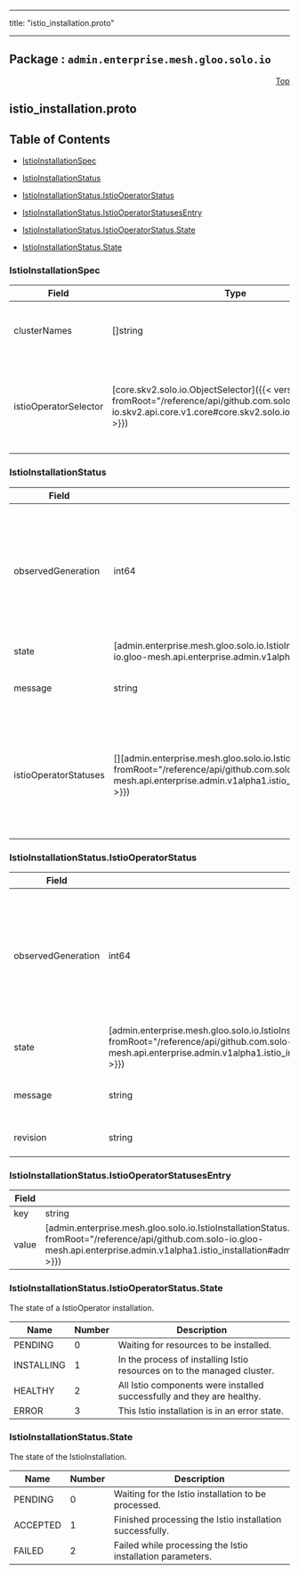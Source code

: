 
---

title: "istio_installation.proto"

---

## Package : `admin.enterprise.mesh.gloo.solo.io`



<a name="top"></a>

<a name="API Reference for istio_installation.proto"></a>
<p align="right"><a href="#top">Top</a></p>

## istio_installation.proto


## Table of Contents
  - [IstioInstallationSpec](#admin.enterprise.mesh.gloo.solo.io.IstioInstallationSpec)
  - [IstioInstallationStatus](#admin.enterprise.mesh.gloo.solo.io.IstioInstallationStatus)
  - [IstioInstallationStatus.IstioOperatorStatus](#admin.enterprise.mesh.gloo.solo.io.IstioInstallationStatus.IstioOperatorStatus)
  - [IstioInstallationStatus.IstioOperatorStatusesEntry](#admin.enterprise.mesh.gloo.solo.io.IstioInstallationStatus.IstioOperatorStatusesEntry)

  - [IstioInstallationStatus.IstioOperatorStatus.State](#admin.enterprise.mesh.gloo.solo.io.IstioInstallationStatus.IstioOperatorStatus.State)
  - [IstioInstallationStatus.State](#admin.enterprise.mesh.gloo.solo.io.IstioInstallationStatus.State)






<a name="admin.enterprise.mesh.gloo.solo.io.IstioInstallationSpec"></a>

### IstioInstallationSpec



| Field | Type | Label | Description |
| ----- | ---- | ----- | ----------- |
| clusterNames | []string | repeated | The clusters where the IstioOperators should be installed. |
  | istioOperatorSelector | [core.skv2.solo.io.ObjectSelector]({{< versioned_link_path fromRoot="/reference/api/github.com.solo-io.skv2.api.core.v1.core#core.skv2.solo.io.ObjectSelector" >}}) |  | Selector for the IstioOperator CRs that should be installed on the managed clusters. |
  





<a name="admin.enterprise.mesh.gloo.solo.io.IstioInstallationStatus"></a>

### IstioInstallationStatus



| Field | Type | Label | Description |
| ----- | ---- | ----- | ----------- |
| observedGeneration | int64 |  | The most recent generation observed in the the IstioInstallation metadata. If the `observedGeneration` does not match `metadata.generation`, Gloo Mesh has not processed the most recent version of this resource. |
  | state | [admin.enterprise.mesh.gloo.solo.io.IstioInstallationStatus.State]({{< versioned_link_path fromRoot="/reference/api/github.com.solo-io.gloo-mesh.api.enterprise.admin.v1alpha1.istio_installation#admin.enterprise.mesh.gloo.solo.io.IstioInstallationStatus.State" >}}) |  | The current state of the IstioOperator. |
  | message | string |  | A human readable message about the current state of the IstioInstallation. |
  | istioOperatorStatuses | [][admin.enterprise.mesh.gloo.solo.io.IstioInstallationStatus.IstioOperatorStatusesEntry]({{< versioned_link_path fromRoot="/reference/api/github.com.solo-io.gloo-mesh.api.enterprise.admin.v1alpha1.istio_installation#admin.enterprise.mesh.gloo.solo.io.IstioInstallationStatus.IstioOperatorStatusesEntry" >}}) | repeated | The status of each IstioOperator that should be installed by Gloo Mesh, where the key is the concatenation of the IstioOperator's name, namespace, and cluster and the value is the operator's status. |
  





<a name="admin.enterprise.mesh.gloo.solo.io.IstioInstallationStatus.IstioOperatorStatus"></a>

### IstioInstallationStatus.IstioOperatorStatus



| Field | Type | Label | Description |
| ----- | ---- | ----- | ----------- |
| observedGeneration | int64 |  | The most recent generation observed in the the IstioOperator metadata. If the `observedGeneration` does not match `metadata.generation`, Gloo Mesh has not processed the most recent version of this resource. |
  | state | [admin.enterprise.mesh.gloo.solo.io.IstioInstallationStatus.IstioOperatorStatus.State]({{< versioned_link_path fromRoot="/reference/api/github.com.solo-io.gloo-mesh.api.enterprise.admin.v1alpha1.istio_installation#admin.enterprise.mesh.gloo.solo.io.IstioInstallationStatus.IstioOperatorStatus.State" >}}) |  | The current state of the IstioOperator. |
  | message | string |  | A human readable message about the current state of the IstioOperator. |
  | revision | string |  | The revision tag for the associated Istio components. |
  





<a name="admin.enterprise.mesh.gloo.solo.io.IstioInstallationStatus.IstioOperatorStatusesEntry"></a>

### IstioInstallationStatus.IstioOperatorStatusesEntry



| Field | Type | Label | Description |
| ----- | ---- | ----- | ----------- |
| key | string |  |  |
  | value | [admin.enterprise.mesh.gloo.solo.io.IstioInstallationStatus.IstioOperatorStatus]({{< versioned_link_path fromRoot="/reference/api/github.com.solo-io.gloo-mesh.api.enterprise.admin.v1alpha1.istio_installation#admin.enterprise.mesh.gloo.solo.io.IstioInstallationStatus.IstioOperatorStatus" >}}) |  |  |
  




 <!-- end messages -->


<a name="admin.enterprise.mesh.gloo.solo.io.IstioInstallationStatus.IstioOperatorStatus.State"></a>

### IstioInstallationStatus.IstioOperatorStatus.State
The state of a IstioOperator installation.

| Name | Number | Description |
| ---- | ------ | ----------- |
| PENDING | 0 | Waiting for resources to be installed. |
| INSTALLING | 1 | In the process of installing Istio resources on to the managed cluster. |
| HEALTHY | 2 | All Istio components were installed successfully and they are healthy. |
| ERROR | 3 | This Istio installation is in an error state. |



<a name="admin.enterprise.mesh.gloo.solo.io.IstioInstallationStatus.State"></a>

### IstioInstallationStatus.State
The state of the IstioInstallation.

| Name | Number | Description |
| ---- | ------ | ----------- |
| PENDING | 0 | Waiting for the Istio installation to be processed. |
| ACCEPTED | 1 | Finished processing the Istio installation successfully. |
| FAILED | 2 | Failed while processing the Istio installation parameters. |


 <!-- end enums -->

 <!-- end HasExtensions -->

 <!-- end services -->

